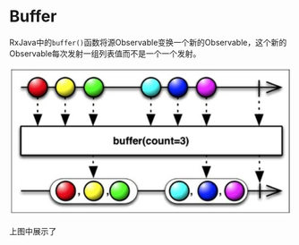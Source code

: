 # Buffer

RxJava中的`buffer()`函数将源Observable变换一个新的Observable，这个新的Observable每次发射一组列表值而不是一个一个发射。

![](chapter5_10.png)

上图中展示了